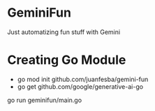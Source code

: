 # GeminiFun
Just automatizing fun stuff with Gemini

# Creating Go Module
*  go mod init github.com/juanfesba/gemini-fun
*  go get github.com/google/generative-ai-go

go run geminifun/main.go